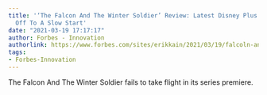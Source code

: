 ```yaml
---
title: '‘The Falcon And The Winter Soldier’ Review: Latest Disney Plus MCU Show Gets
  Off To A Slow Start'
date: "2021-03-19 17:17:17"
author: Forbes - Innovation
authorlink: https://www.forbes.com/sites/erikkain/2021/03/19/falcoln-and-the-winter-soldier-disney-plus-season-premiere-review-anthony-mackie-sebastian-stan/
tags:
- Forbes-Innovation
---
```

The Falcon And The Winter Soldier fails to take flight in its series premiere.